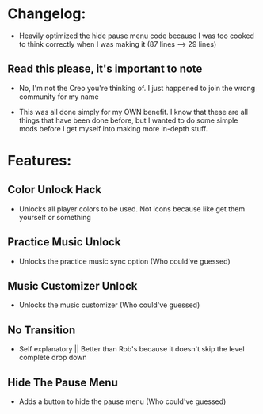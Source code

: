 # Changelog:

- Heavily optimized the hide pause menu code because I was too cooked to think correctly when I was making it (87 lines --> 29 lines)

## Read this please, it's important to note

- No, I'm not the Creo you're thinking of. I just happened to join the wrong community for my name

- This was all done simply for my OWN benefit. I know that these are all things that have been done before, but I wanted to do some simple mods before I get myself into making more in-depth stuff.

# Features:

## Color Unlock Hack

- Unlocks all player colors to be used. Not icons because like get them yourself or something

## Practice Music Unlock

- Unlocks the practice music sync option (Who could've guessed)

## Music Customizer Unlock

- Unlocks the music customizer (Who could've guessed)

## No Transition
- Self explanatory || Better than Rob's because it doesn't skip the level complete drop down


## Hide The Pause Menu

- Adds a button to hide the pause menu (Who could've guessed)

